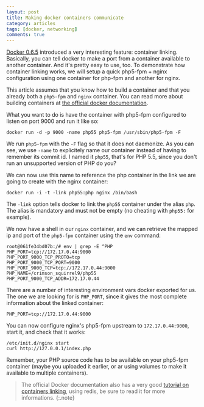 ```yaml
---
layout: post
title: Making docker containers communicate
category: articles
tags: [docker, networking]
comments: true
---
```


[Docker 0.6.5](http://blog.docker.io/2013/10/docker-0-6-5-links-container-naming-advanced-port-redirects-host-integration/) introduced a very interesting feature: container linking. Basically, you can tell docker to make a port from a container available to another container. And it's pretty easy to use, too. To demonstrate how container linking works, we will setup a quick php5-fpm + nginx configuration using one container for php-fpm and another for nginx.

This article assumes that you know how to build a container and that you already both a `php5-fpm` and `nginx` container. You can read more about building containers at [the official docker documentation](https://docs.docker.io/en/latest/use/builder/).

What you want to do is have the container with php5-fpm configured to listen on port 9000 and run it like so:

    docker run -d -p 9000 -name php55 php5-fpm /usr/sbin/php5-fpm -F

We run `php5-fpm` with the `-F` flag so that it does not daemonize. As you can see, we use `-name` to explicitely name our container instead of having to remember its commit id. I named it `php55`, that's for PHP 5.5, since you don't run an unsupported version of PHP do you?

We can now use this name to reference the php container in the link we are going to create with the nginx container:

    docker run -i -t -link php55:php nginx /bin/bash

The `-link` option tells docker to link the `php55` container under the alias `php`. The alias is mandatory and must not be empty (no cheating with `php55:` for example).

We now have a shell in our `nginx` container, and we can retrieve the mapped ip and port of the `php5-fpm` container using the `env` command:

    root@061fe34bd07b:/# env | grep -E ^PHP
    PHP_PORT=tcp://172.17.0.44:9000
    PHP_PORT_9000_TCP_PROTO=tcp
    PHP_PORT_9000_TCP_PORT=9000
    PHP_PORT_9000_TCP=tcp://172.17.0.44:9000
    PHP_NAME=/crimson_squirrel9/php55
    PHP_PORT_9000_TCP_ADDR=172.17.0.44

There are a number of interesting environment vars docker exported for us. The one we are looking for is `PHP_PORT`, since it gives the most complete information about the linked container:

    PHP_PORT=tcp://172.17.0.44:9000

You can now configure nginx's php5-fpm upstream to `172.17.0.44:9000`, start it, and check that it works:

    /etc/init.d/nginx start
    curl http://127.0.0.1/index.php

Remember, your PHP source code has to be available on your php5-fpm container (maybe you uploaded it earlier, or ar using volumes to make it available to multiple containers).

> The official Docker documentation also has a very good [tutorial on containers linking](http://docs.docker.io/en/latest/examples/running_redis_service/), using redis, be sure to read it for more informations.
{:.note}